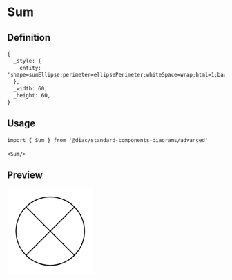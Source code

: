 # Sum

## Definition

```
{
  _style: { 
    entity: 'shape=sumEllipse;perimeter=ellipsePerimeter;whiteSpace=wrap;html=1;backgroundOutline=1;',
  },
  _width: 60,
  _height: 60,
}
```

## Usage

```
import { Sum } from '@diac/standard-components-diagrams/advanced'

<Sum/>
```

## Preview

<img src="./sum.png" width="200"/>
